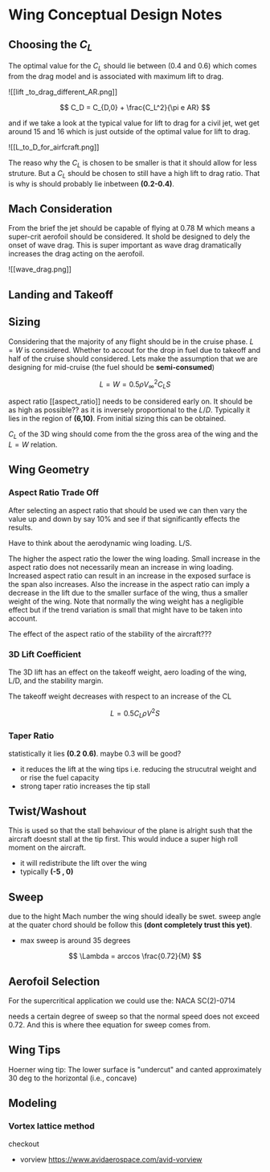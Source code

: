 # Wing Conceptual Design Notes
## Choosing the $C_L$

The optimal value for the $C_L$ should lie between (0.4 and 0.6) which comes from the drag model and is associated with maximum lift to drag.

![[lift _to_drag_different_AR.png]]

$$
C_D = C_{D,0} + \frac{C_L^2}{\pi e AR}
$$

and if we take a look at the typical value for lift to drag for a civil jet, wet get around 15 and 16 which is just outside of the optimal value for lift to drag.

![[L_to_D_for_airfcraft.png]]

The reaso why the $C_L$ is chosen to be smaller is that it should allow for less struture. But a $C_L$ should be chosen to still have a high lift to drag ratio. That is why is should probably lie inbetween **(0.2-0.4)**.

## Mach Consideration
From the brief the jet should be capable of flying at 0.78 M which means a super-crit aerofoil should be considered. It shold be designed to dely the onset of wave drag. This is super important as wave drag dramatically increases the drag acting on the aerofoil.

![[wave_drag.png]]

## Landing and Takeoff

## Sizing

Considering that the majority of any flight should be in the cruise phase. $L=W$ is considered. Whether to accout for the drop in fuel due to takeoff and half of the cruise should considered. Lets make the assumption that we are designing for mid-cruise (the fuel should be **semi-consumed**)

$$
L = W = 0.5 \rho V_{\infty}^2 C_L S
$$

aspect ratio [[aspect_ratio]] needs to be considered early on. It should be as high as possible?? as it is inversely proportional to the $L/D$. Typically it lies in the region of **(6,10)**. From initial sizing this can be obtained.

$C_L$ of the 3D wing should come from the the gross area of the wing and the  $L=W$ relation.

## Wing Geometry

### Aspect Ratio Trade Off
After selecting an aspect ratio that should be used we can then vary the value up and down by say 10% and see if that significantly effects the results.

Have to think about the aerodynamic wing loading. L/S.

The higher the aspect ratio the lower the wing loading.
Small increase in the aspect ratio does not necessarily mean an increase in wing loading. Increased aspect ratio can result in an increase in the exposed surface is the span also increases. Also the increase in the aspect ratio can imply a decrease in the lift due to the smaller surface of the wing, thus a smaller weight of the wing. Note that normally the wing weight has a negligible effect but if the trend variation is small that might have to be taken into account.

The effect of the aspect ratio of the stability of the aircraft???

### 3D Lift Coefficient
The 3D lift has an effect on the takeoff weight, aero loading of the wing, L/D, and the stability margin.

The takeoff weight decreases with respect to an increase of the CL

$$
L = 0.5 C_L \rho V^2 S
$$



### Taper Ratio
statistically it lies **(0.2 0.6)**. maybe 0.3 will be good?
- it reduces the lift at the wing tips i.e. reducing the strucutral weight and or rise the fuel capacity
- strong taper ratio increases the tip stall

## Twist/Washout
This is used so that the stall behaviour of the plane is alright sush that the aircraft doesnt stall at the tip first. This would induce a super high roll moment on the aircraft.

- it will redistribute the lift over the wing
- typically **(-5 , 0)**

## Sweep
due to the hight Mach number the wing should ideally be swet.
sweep angle at the quater chord should be follow this **(dont completely trust this yet)**.
- max sweep is around 35 degrees

$$
\Lambda = arccos \frac{0.72}{M}
$$

## Aerofoil Selection
For the supercritical application we could use the:
NACA SC(2)-0714

needs a certain degree of sweep so that the normal speed does not exceed 0.72. And this is where thee equation for sweep comes from.

## Wing Tips
Hoerner wing tip: The lower surface is "undercut" and canted approximately 30 deg to the horizontal (i.e., concave)


## Modeling

### Vortex lattice method
checkout
- vorview https://www.avidaerospace.com/avid-vorview
